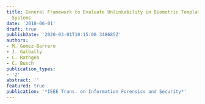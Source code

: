 ```yaml
---
title: General Framework to Evaluate Unlinkability in Biometric Template Protection
  Systems
date: '2018-06-01'
draft: true
publishDate: '2020-03-01T10:15:00.348685Z'
authors:
- M. Gomez-Barrero
- J. Galbally
- C. Rathgeb
- C. Busch
publication_types:
- '2'
abstract: ''
featured: true
publication: '*IEEE Trans. on Information Forensics and Security*'
---
```


